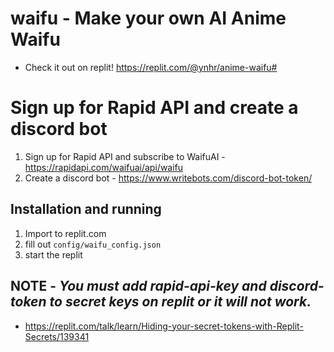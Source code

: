 # waifu - Make your own AI Anime Waifu
* Check it out on replit! https://replit.com/@ynhr/anime-waifu#

# Sign up for Rapid API and create a discord bot
1) Sign up for Rapid API and subscribe to WaifuAI - https://rapidapi.com/waifuai/api/waifu
2) Create a discord bot - https://www.writebots.com/discord-bot-token/

## Installation and running
1) Import to replit.com
2) fill out ```config/waifu_config.json```
3) start the replit

## NOTE - ***You must add rapid-api-key and discord-token to secret keys on replit or it will not work.***
* https://replit.com/talk/learn/Hiding-your-secret-tokens-with-Replit-Secrets/139341
